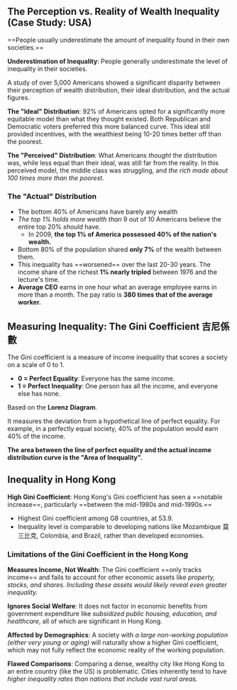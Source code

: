 ## The Perception vs. Reality of Wealth Inequality (Case Study: USA)

==People usually underestimate the amount of inequality found in their own societies.==

**Underestimation of Inequality**: People generally underestimate the level of inequality in their societies.

A study of over 5,000 Americans showed a significant disparity between their perception of wealth distribution, their ideal distribution, and the actual figures.

**The "Ideal" Distribution**: 92% of Americans opted for a significantly more equitable model than what they thought existed. Both Republican and Democratic voters preferred this more balanced curve. This ideal still provided incentives, with the wealthiest being 10-20 times better off than the poorest.

**The "Perceived" Distribution**: What Americans _thought_ the distribution was, while less equal than their ideal, was still far from the reality. In this perceived model, the middle class was struggling, and _the rich made about 100 times more than the poorest._

### The "Actual" Distribution

- The bottom 40% of Americans have barely any wealth
- _The top 1% holds more wealth than_ 9 out of 10 Americans believe the entire top 20% _should_ have.
	- In 2009, **the top 1% of America possessed 40% of the nation's wealth.**
- Bottom 80% of the population shared **only 7%** of the wealth between them.
- This inequality has ==worsened== over the last 20-30 years. The income share of the richest **1% nearly tripled** between 1976 and the lecture's time.
- **Average CEO** earns in one hour what an average employee earns in more than a month. The pay ratio is **380 times that of the average worker.**

## Measuring Inequality: The Gini Coefficient 吉尼係數

The Gini coefficient is a measure of income inequality that scores a society on a scale of 0 to 1.

- **0 = Perfect Equality**: Everyone has the same income.
- **1 = Perfect Inequality**: One person has all the income, and everyone else has none.

Based on the **Lorenz Diagram**.

It measures the deviation from a hypothetical line of perfect equality. For example, in a perfectly equal society, 40% of the population would earn 40% of the income.

**The area between the line of perfect equality and the actual income distribution curve is the "Area of Inequality".**

## Inequality in Hong Kong

**High Gini Coefficient**: Hong Kong's Gini coefficient has seen a ==notable increase==, particularly ==between the mid-1980s and mid-1990s.==

- Highest Gini coefficient among G8 countries, at 53.9.
- Inequality level is comparable to developing nations like Mozambique 莫三比克, Colombia, and Brazil, rather than developed economies.

### Limitations of the Gini Coefficient in the Hong Kong

**Measures Income, Not Wealth**: The Gini coefficient ==only tracks income== and fails to account for other economic assets like _property, stocks, and shares. Including these assets would likely reveal even greater inequality._

**Ignores Social Welfare**: It does not factor in economic benefits from government expenditure like _subsidized public housing, education, and healthcare_, all of which are significant in Hong Kong.

**Affected by Demographics**: A society with _a large non-working population (either very young or aging)_ will naturally show a higher Gini coefficient, which may not fully reflect the economic reality of the working population.

**Flawed Comparisons**: Comparing a dense, wealthy city like Hong Kong to an entire country (like the US) is problematic. Cities inherently tend to have _higher inequality rates than nations that include vast rural areas._
